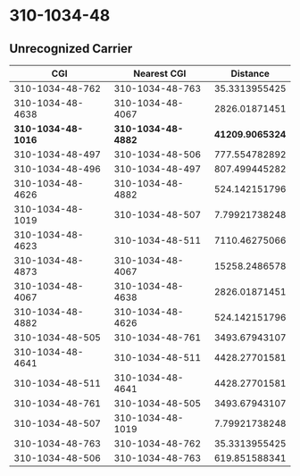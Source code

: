 # 310-1034-48
## Unrecognized Carrier


| CGI | Nearest CGI | Distance |
|-----|-------------|----------|
| 310-1034-48-762 | 310-1034-48-763 | 35.3313955425 |
| 310-1034-48-4638 | 310-1034-48-4067 | 2826.01871451 |
| **310-1034-48-1016** | **310-1034-48-4882** | **41209.9065324** |
| 310-1034-48-497 | 310-1034-48-506 | 777.554782892 |
| 310-1034-48-496 | 310-1034-48-497 | 807.499445282 |
| 310-1034-48-4626 | 310-1034-48-4882 | 524.142151796 |
| 310-1034-48-1019 | 310-1034-48-507 | 7.79921738248 |
| 310-1034-48-4623 | 310-1034-48-511 | 7110.46275066 |
| 310-1034-48-4873 | 310-1034-48-4067 | 15258.2486578 |
| 310-1034-48-4067 | 310-1034-48-4638 | 2826.01871451 |
| 310-1034-48-4882 | 310-1034-48-4626 | 524.142151796 |
| 310-1034-48-505 | 310-1034-48-761 | 3493.67943107 |
| 310-1034-48-4641 | 310-1034-48-511 | 4428.27701581 |
| 310-1034-48-511 | 310-1034-48-4641 | 4428.27701581 |
| 310-1034-48-761 | 310-1034-48-505 | 3493.67943107 |
| 310-1034-48-507 | 310-1034-48-1019 | 7.79921738248 |
| 310-1034-48-763 | 310-1034-48-762 | 35.3313955425 |
| 310-1034-48-506 | 310-1034-48-763 | 619.851588341 |

